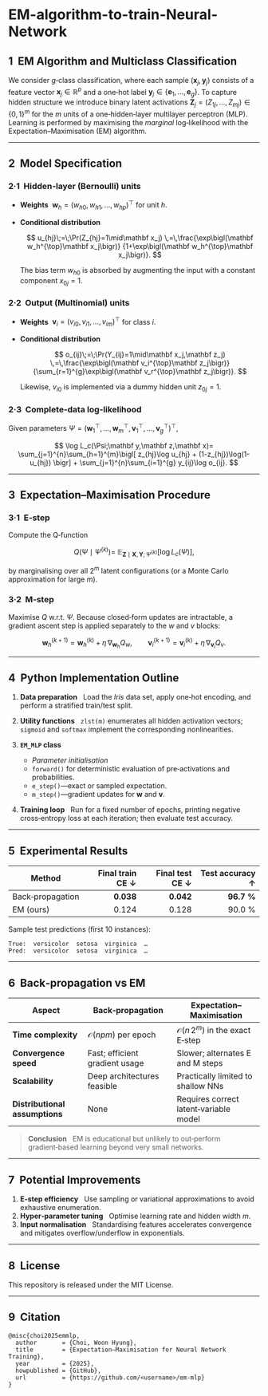 # EM-algorithm-to-train-Neural-Network


## 1  EM Algorithm and Multiclass Classification

We consider *g*‑class classification, where each sample
$(\mathbf x_j,\,\mathbf y_j)$ consists of a feature vector
$\mathbf x_j\in\mathbb R^{p}$ and a one‑hot label
$\mathbf y_j\in\{\mathbf e_1,\dots,\mathbf e_g\}$.  To capture
hidden structure we introduce binary latent activations
$\mathbf Z_j=(Z_{1j},\dots,Z_{mj})\in\{0,1\}^m$ for the *m*
units of a one‑hidden‑layer multilayer perceptron (MLP).  Learning is
performed by maximising the *marginal* log‑likelihood with the
Expectation–Maximisation (EM) algorithm.

---

## 2  Model Specification

### 2·1  Hidden‑layer (Bernoulli) units

* **Weights**  $\mathbf w_h=(w_{h0},w_{h1},\dots,w_{hp})^\top$ for
  unit *h*.
* **Conditional distribution**

  $$
    u_{hj}\;=\;\Pr(Z_{hj}=1\mid\mathbf x_j)
             \,=\,\frac{\exp\bigl(\mathbf w_h^{\top}\mathbf x_j\bigr)}
                      {1+\exp\bigl(\mathbf w_h^{\top}\mathbf x_j\bigr)}.
  $$

  The bias term $w_{h0}$ is absorbed by augmenting the input with a
  constant component $x_{0j}=1$.

### 2·2  Output (Multinomial) units

* **Weights**  $\mathbf v_i=(v_{i0},v_{i1},\dots,v_{im})^\top$ for
  class *i*.
* **Conditional distribution**

  $$
    o_{ij}\;=\;\Pr(Y_{ij}=1\mid\mathbf x_j,\mathbf z_j)
             \,=\,\frac{\exp\bigl(\mathbf v_i^{\top}\mathbf z_j\bigr)}
                      {\sum_{r=1}^{g}\exp\bigl(\mathbf v_r^{\top}\mathbf z_j\bigr)}.
  $$

  Likewise, $v_{i0}$ is implemented via a dummy hidden unit
  $z_{0j}=1$.

### 2·3  Complete‑data log‑likelihood

Given parameters
$\Psi=(\mathbf w_1^{\top},\dots,\mathbf w_m^{\top},\mathbf v_1^{\top},\dots,\mathbf v_g^{\top})^{\top}$,

$$
  \log L_c(\Psi;\mathbf y,\mathbf z,\mathbf x)=
      \sum_{j=1}^{n}\sum_{h=1}^{m}\bigl[ z_{hj}\log u_{hj} + (1-z_{hj})\log(1-u_{hj}) \bigr]
    + \sum_{j=1}^{n}\sum_{i=1}^{g} y_{ij}\log o_{ij}.
$$

---

## 3  Expectation–Maximisation Procedure

### 3·1  E‑step

Compute the Q‑function

$$
  Q(\Psi\mid\Psi^{(k)})
   =\;\mathbb E_{\mathbf Z\mid\mathbf X,\mathbf Y;\Psi^{(k)}}\bigl[\log L_c(\Psi)\bigr],
$$

by marginalising over all $2^{m}$ latent configurations (or a Monte
Carlo approximation for large *m*).

### 3·2  M‑step

Maximise $Q$ w\.r.t. $\Psi$.  Because closed‑form updates are
intractable, a gradient ascent step is applied separately to the *w*
and *v* blocks:

$$
  \mathbf w_h^{(k+1)} = \mathbf w_h^{(k)} + \eta\,\nabla_{\mathbf w_h} Q_w,
  \qquad
  \mathbf v_i^{(k+1)} = \mathbf v_i^{(k)} + \eta\,\nabla_{\mathbf v_i} Q_v.
$$

---

## 4  Python Implementation Outline

1. **Data preparation**   Load the *Iris* data set, apply one‑hot
   encoding, and perform a stratified train/test split.
2. **Utility functions**   `zlst(m)` enumerates all hidden activation
   vectors; `sigmoid` and `softmax` implement the corresponding
   nonlinearities.
3. **`EM_MLP` class**

   * *Parameter initialisation*
   * `forward()` for deterministic evaluation of pre‑activations and
     probabilities.
   * `e_step()`—exact or sampled expectation.
   * `m_step()`—gradient updates for $\mathbf w$ and $\mathbf v$.
4. **Training loop**   Run for a fixed number of epochs, printing
   negative cross‑entropy loss at each iteration; then evaluate test
   accuracy.

---

## 5  Experimental Results

| Method           | Final train CE ↓ | Final test CE ↓ | Test accuracy ↑ |
| ---------------- | ---------------: | --------------: | --------------: |
| Back‑propagation |        **0.038** |       **0.042** |      **96.7 %** |
| EM (ours)        |            0.124 |           0.128 |          90.0 % |

Sample test predictions (first 10 instances):

```
True:  versicolor  setosa  virginica  …
Pred:  versicolor  setosa  virginica  …
```

---

## 6  Back‑propagation vs EM

| Aspect                         | Back‑propagation               | Expectation–Maximisation                   |
| ------------------------------ | ------------------------------ | ------------------------------------------ |
| **Time complexity**            | $\mathcal O(npm)$ per epoch    | $\mathcal O(n\,2^{m})$ in the exact E‑step |
| **Convergence speed**          | Fast; efficient gradient usage | Slower; alternates E and M steps           |
| **Scalability**                | Deep architectures feasible    | Practically limited to shallow NNs         |
| **Distributional assumptions** | None                           | Requires correct latent‑variable model     |

> **Conclusion**   EM is educational but unlikely to out‑perform
> gradient‑based learning beyond very small networks.

---

## 7  Potential Improvements

1. **E‑step efficiency**   Use sampling or variational approximations to
   avoid exhaustive enumeration.
2. **Hyper‑parameter tuning**   Optimise learning rate and hidden width
   $m$.
3. **Input normalisation**   Standardising features accelerates
   convergence and mitigates overflow/underflow in exponentials.

---

## 8  License

This repository is released under the MIT License.

---

## 9  Citation

```
@misc{choi2025emmlp,
  author       = {Choi, Woon Hyung},
  title        = {Expectation–Maximisation for Neural Network Training},
  year         = {2025},
  howpublished = {GitHub},
  url          = {https://github.com/<username>/em-mlp}
}
```
